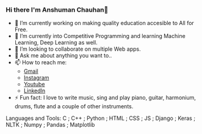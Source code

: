 ### Hi there I'm Anshuman Chauhan👋

- 🔭 I’m currently working on making quality education accesible to All for Free.
- 🌱 I’m currently into Competitive Programming and learning Machine Learning, Deep Learning as well.
- 👯 I’m looking to collaborate on multiple Web apps.
- 💬 Ask me about anything you want to..
- 📫 How to reach me:
  - [Gmail](its7arc@gmail.com)
  - [Instagram](https://www.instagram.com/its7arc/) 
  - [Youtube](https://www.youtube.com/channel/UCjP2q_4w904SgWRKNgQzw9Q)
  - [LinkedIn](https://www.linkedin.com/in/anshuman-chauhan-598b74194/)
- ⚡ Fun fact: I love to write music, sing and play piano, guitar, harmonium, drums, flute and a couple of other instruments. 

Languages and Tools: C ; C++ ; Python ; HTML ; CSS ; JS ; Django ; Keras ; NLTK ; Numpy ; Pandas ; Matplotlib 
